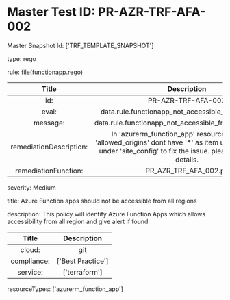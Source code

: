 



# Master Test ID: PR-AZR-TRF-AFA-002


Master Snapshot Id: ['TRF_TEMPLATE_SNAPSHOT']

type: rego

rule: [file(functionapp.rego)]  
  
  
  
  

|Title|Description|
| :---: | :---: |
|id: |PR-AZR-TRF-AFA-002|
|eval: |data.rule.functionapp_not_accessible_from_all_region|
|message: |data.rule.functionapp_not_accessible_from_all_region_err|
|remediationDescription: |In 'azurerm_function_app' resource, make sure 'allowed_origins' dont have '*' as item under 'cors' block under 'site_config' to fix the issue. please visit <a href='https://registry.terraform.io/providers/hashicorp/azurerm/latest/docs/resources/function_app#allowed_origins' target='_blank'>here</a> for details.|
|remediationFunction: |PR_AZR_TRF_AFA_002.py|


severity: Medium

title: Azure Function apps should not be accessible from all regions

description: This policy will identify Azure Function Apps which allows accessibility from all region and give alert if found.  
  
  

|Title|Description|
| :---: | :---: |
|cloud: |git|
|compliance: |['Best Practice']|
|service: |['terraform']|


resourceTypes: ['azurerm_function_app']


[file(functionapp.rego)]: https://github.com/prancer-io/prancer-compliance-test/tree/master/azure/terraform/functionapp.rego
